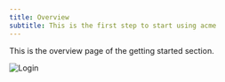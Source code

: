 ```yaml
---
title: Overview
subtitle: This is the first step to start using acme
---
```


This is the overview page of the getting started section.

![Login](/images/docs/login.png)
